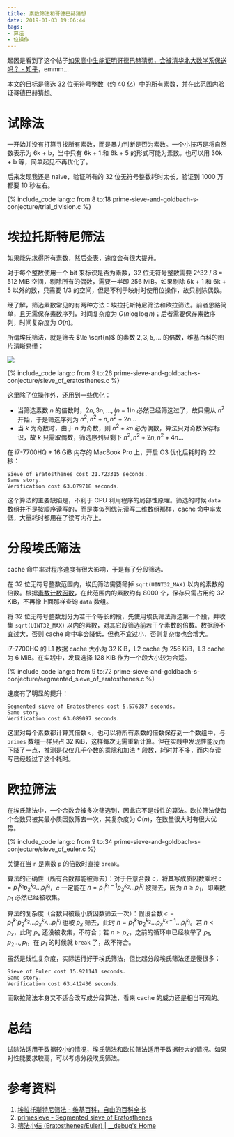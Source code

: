 ```yaml
---
title: 素数筛法和哥德巴赫猜想
date: 2019-01-03 19:06:44
tags:
- 算法
- 位操作
---
```


起因是看到了这个帖子[如果高中生能证明哥德巴赫猜想，会被清华北大数学系保送吗？ - 知乎](https://www.zhihu.com/question/306537777)，emmm...

本文的目标是筛选 32 位无符号整数（约 40 亿）中的所有素数，并在此范围内验证哥德巴赫猜想。

# 试除法

一开始并没有打算寻找所有素数，而是暴力判断是否为素数。一个小技巧是将自然数表示为 6k + b，当中只有 6k + 1 和 6k + 5 的形式可能为素数。也可以用 30k + b 等，简单起见不再优化了。

后来发现我还是 naive，验证所有的 32 位无符号整数耗时太长，验证到 1000 万都要 10 秒左右。

{% include_code lang:c from:8 to:18 prime-sieve-and-goldbach-s-conjecture/trial_division.c %}

# 埃拉托斯特尼筛法

如果能先求得所有素数，然后查表，速度会有很大提升。

对于每个整数使用一个 bit 来标识是否为素数，32 位无符号整数需要 2^32 / 8 = 512 MiB 空间，剔除所有的偶数，需要一半即 256 MiB。如果剔除 6k + 1 和 6k + 5 以外的数，只需要 1/3 的空间，但是不利于映射时使用位操作，故只剔除偶数。

经了解，筛选素数常见的有两种方法：埃拉托斯特尼筛法和欧拉筛法。前者思路简单，且无需保存素数序列，时间复杂度为 $O(n \log \log n)$；后者需要保存素数序列，时间复杂度为 $O(n)$。

所谓埃氏筛法，就是筛去 $\le \sqrt{n}$ 的素数 $2, 3, 5, ...$ 的倍数，维基百科的图片清晰易懂：

![](https://upload.wikimedia.org/wikipedia/commons/b/b9/Sieve_of_Eratosthenes_animation.gif)

{% include_code lang:c from:9 to:26 prime-sieve-and-goldbach-s-conjecture/sieve_of_eratosthenes.c %}

这里除了位操作外，还用到一些优化：

- 当筛选素数 $n$ 的倍数时，$2n, 3n, ..., (n-1)n$ 必然已经筛选过了，故只需从 $n^2$ 开始，于是筛选序列为 $n^2, n^2 + n, n^2 + 2n...$
- 当 $k$ 为奇数时，由于 $n$ 为奇数，则 $n^2 + kn$ 必为偶数，算法只对奇数保存标识，故 $k$ 只需取偶数，筛选序列只剩下 $n^2, n^2 + 2n, n^2 + 4n...$

在 i7-7700HQ + 16 GiB 内存的 MacBook Pro 上，开启 O3 优化后耗时约 22 秒：

```shell
Sieve of Eratosthenes cost 21.723315 seconds.
Same story.
Verification cost 63.079718 seconds.
```

这个算法的主要缺陷是，不利于 CPU 利用程序的局部性原理。筛选的时候 `data` 数组并不是按顺序读写的，而是类似列优先读写二维数组那样，cache 命中率太低，大量耗时都用在了读写内存上。

# 分段埃氏筛法

cache 命中率对程序速度有很大影响，于是有了分段筛选。

在 32 位无符号整数范围内，埃氏筛法需要筛掉 `sqrt(UINT32_MAX)` 以内的素数的倍数。根据[素数计数函数](https://zh.wikipedia.org/wiki/%E7%B4%A0%E6%95%B0%E8%AE%A1%E6%95%B0%E5%87%BD%E6%95%B0)，在此范围内的素数约有 8000 个，保存只需占用约 32 KiB，不再像上面那样查询 `data` 数组。

将 32 位无符号整数划分为若干个等长的段，先使用埃氏筛法筛选第一个段，并收集 `sqrt(UINT32_MAX)` 以内的素数，对其它段筛选前若干个素数的倍数。数据段不宜过大，否则 cache 命中率会降低，但也不宜过小，否则复杂度也会增大。

i7-7700HQ 的 L1 数据 cache 大小为 32 KiB，L2 cache 为 256 KiB，L3 cache 为 6 MiB。在实践中，发现选择 128 KiB 作为一个段大小较为合适。

{% include_code lang:c from:9 to:72 prime-sieve-and-goldbach-s-conjecture/segmented_sieve_of_eratosthenes.c %}

速度有了明显的提升：

```shell
Segmented sieve of Eratosthenes cost 5.576287 seconds.
Same story.
Verification cost 63.089097 seconds.
```

这里对每个素数都计算其倍数 `c`，也可以将所有素数的倍数保存到一个数组中，与 `primes` 数组一样只占 32 KiB，这样每次无需重新计算。但在实践中发现性能反而下降了一点，推测是仅仅几千个数的乘除和加法 \* 段数，耗时并不多，而内存读写已经超过了这个耗时。

# 欧拉筛法

在埃氏筛法中，一个合数会被多次筛选到，因此它不是线性的算法。欧拉筛法使每个合数只被其最小质因数筛去一次，其复杂度为 $O(n)$，在数量很大时有很大优势。

{% include_code lang:c from:9 to:34 prime-sieve-and-goldbach-s-conjecture/sieve_of_euler.c %}

关键在当 `n` 是素数 `p` 的倍数时直接 `break`。

算法的正确性（所有合数都能被筛去）：对于任意合数 $c$，将其写成质因数乘积 $c = p_1^{k_1} p_2^{k_2}... p_j^{k_j}$，$c$ 一定能在 $n = p_1^{k_1 - 1} p_2^{k_2}... p_j^{k_j}$ 被筛去，因为 $n \ge p_1$，即素数 $p_1$ 必然已经被收集。

算法的复杂度（合数只被最小质因数筛去一次）：假设合数 $c = p_1^{k_1} p_2^{k_2}... p_x^{k_x}... p_j^{k_j}$ 也被 $p_x$ 筛去，此时 $n = p_1^{k_1} p_2^{k_2}... p_x^{k_x - 1}... p_j^{k_j}$。若 $n < p_x$，此时 $p_x$ 还没被收集，不符合；若 $n \ge p_x$，之前的循环中已经枚举了 $p_1, p_2..., p_i$，在 $p_1$ 的时候就 `break` 了，故不符合。

虽然是线性复杂度，实际运行好于埃氏筛法，但比起分段埃氏筛法还是慢很多：

```shell
Sieve of Euler cost 15.921141 seconds.
Same story.
Verification cost 63.412436 seconds.
```

而欧拉筛法本身又不适合改写成分段算法，看来 cache 的威力还是相当可观的。

# 总结

试除法适用于数据较小的情况，埃氏筛法和欧拉筛法适用于数据较大的情况。如果对性能要求较高，可以考虑分段埃氏筛法。

# 参考资料

1. [埃拉托斯特尼筛法 - 维基百科，自由的百科全书](https://zh.wikipedia.org/wiki/%E5%9F%83%E6%8B%89%E6%89%98%E6%96%AF%E7%89%B9%E5%B0%BC%E7%AD%9B%E6%B3%95)
2. [primesieve - Segmented sieve of Eratosthenes](https://primesieve.org/segmented_sieve.html)
3. [筛法小结 (Eratosthenes/Euler) | __debug's Home](http://debug18.com/posts/introduction-to-sieve-method/)
